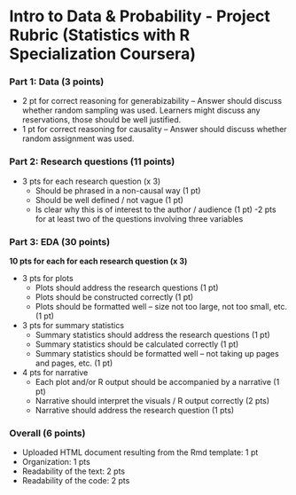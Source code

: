 # Intro to Data & Probability - Project Rubric (Statistics with R Specialization Coursera)

### Part 1: Data (3 points)
- 2 pt for correct reasoning for generabizability – Answer should discuss whether random sampling was used. Learners might discuss any reservations, those should be well justified.
- 1 pt for correct reasoning for causality – Answer should discuss whether random assignment was used.

### Part 2: Research questions (11 points)
- 3 pts for each research question (x 3)
  - Should be phrased in a non-causal way (1 pt)
  - Should be well defined / not vague (1 pt)
  - Is clear why this is of interest to the author / audience (1 pt)
 -2 pts for at least two of the questions involving three variables

### Part 3: EDA (30 points)
**10 pts for each for each research question (x 3)**
  - 3 pts for plots
    - Plots should address the research questions (1 pt)
    - Plots should be constructed correctly (1 pt)
    - Plots should be formatted well – size not too large, not too small, etc. (1 pt)
  - 3 pts for summary statistics 
    - Summary statistics should address the research questions (1 pt)
    - Summary statistics should be calculated correctly (1 pt)
    - Summary statistics should be formatted well – not taking up pages and pages, etc. (1 pt)
  - 4 pts for narrative 
    - Each plot and/or R output should be accompanied by a narrative (1 pt)
    - Narrative should interpret the visuals / R output correctly (2 pts)
    - Narrative should address the research question (1 pts)

### Overall (6 points)
- Uploaded HTML document resulting from the Rmd template: 1 pt
- Organization: 1 pts
- Readability of the text: 2 pts
- Readability of the code: 2 pts
